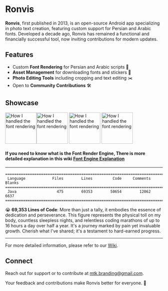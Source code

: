 # Ronvis

**Ronvis**, first published in 2013, is an open-source Android app specializing in photo text creation, featuring custom support for Persian and Arabic fonts. Developed a decade ago, Ronvis has remained a functional and financially successful tool, now inviting contributions for modern updates.

## Features
- Custom **Font Rendering** for Persian and Arabic scripts 📜
- **Asset Management** for downloading fonts and stickers 💾
- **Photo Editing Tools** including cropping and text editing ✂️
- Open to **Community Contributions** 🛠️

## Showcase
<img src="/images/Screenshot_20160528-225302.png" alt="How I handled the font rendering" width="100"/><img src="/images/Screenshot_20160526-175836.png" alt="How I handled the font rendering" width="100"/>
<img src="/images/Screenshot_20160526-164329.png" alt="How I handled the font rendering" width="100"/>
<img src="/images/Screenshot_20160526-163909.png" alt="How I handled the font rendering" width="100"/>


#### If you need to know what is the Font Render Engine, There is more detailed explanation in this wiki [Font Engine Explanation](https://github.com/mtkarimi/ronevis/wiki/Font-Engine-Explanation)

---
```text
===============================================================================
 Language            Files        Lines         Code     Comments       Blanks
===============================================================================
 Java                  475        69353        50654        12062         6637
===============================================================================
```

😭 **69,353 Lines of Code**: More than just a tally, it embodies the essence of dedication and perseverance. This figure represents the physical toll on my body, countless sleepless nights, and relentless coding marathons of up to 16 hours a day over half a year. It's a journey marked by pain yet invaluable growth. Cherish what I've shared; it's a testament to hard-earned progress.

---

For more detailed information, please refer to our 
[Wiki](https://github.com/mtkarimi/ronevis/wiki).

## Connect
Reach out for support or to contribute at mtk.branding@gmail.com. 

Your feedback and contributions make Ronvis better for everyone. 🌟
